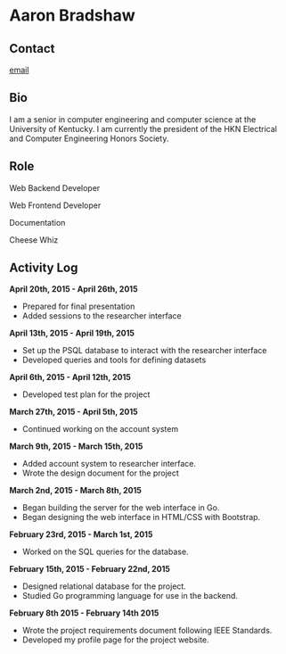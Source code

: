 Aaron Bradshaw
==============

Contact
-------

[email](mailto:aarontravisbradshaw@gmail.com)

Bio
---

I am a senior in computer engineering and computer science at the University of Kentucky. I am currently the president of the HKN Electrical and Computer Engineering Honors Society. 

Role
----

Web Backend Developer

Web Frontend Developer

Documentation  

Cheese Whiz

Activity Log
------------
**April 20th, 2015 - April 26th, 2015**
- Prepared for final presentation
- Added sessions to the researcher interface

**April 13th, 2015 - April 19th, 2015**
- Set up the PSQL database to interact with the researcher interface
- Developed queries and tools for defining datasets

**April 6th, 2015 - April 12th, 2015**
- Developed test plan for the project

**March 27th, 2015 - April 5th, 2015**

- Continued working on the account system

**March 9th, 2015 - March 15th, 2015**

- Added account system to researcher interface.
- Wrote the design document for the project

**March 2nd, 2015 - March 8th, 2015**

- Began building the server for the web interface in Go.
- Began designing the web interface in HTML/CSS with Bootstrap.

**February 23rd, 2015 - March 1st, 2015**

- Worked on the SQL queries for the database.

**February 15th, 2015 - February 22nd, 2015**

- Designed relational database for the project.
- Studied Go programming language for use in the backend.

**February 8th 2015 - February 14th 2015**

- Wrote the project requirements document following IEEE Standards.
- Developed my profile page for the project website.

